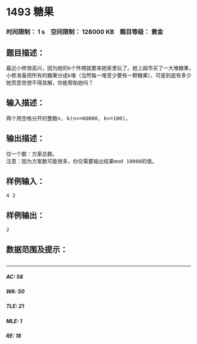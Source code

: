 # 1493 糖果   
### 时间限制： 1 s&nbsp;&nbsp;&nbsp;&nbsp;空间限制： 128000 KB&nbsp;&nbsp;&nbsp;&nbsp;题目等级： 黄金  
## 题目描述：  

<pre>
最近小修很高兴，因为她的k个外甥就要来她家里玩了。她上超市买了一大堆糖果，总共有n颗。
小修准备把所有的糖果分成k堆（当然每一堆至少要有一颗糖果）。可是到底有多少种分法呢？
她冥思苦想不得其解，你能帮助她吗？
</pre>
  
  
## 输入描述：  

<pre>
两个用空格分开的整数n, k(n<=60000, k<=100)。
</pre>
  
  
## 输出描述：  

<pre>
仅一个数：方案总数。
注意：因为方案数可能很多，你仅需要输出结果mod 10000的值。
</pre>
  
  
## 样例输入：  

<pre>
4 2
</pre>
  
  
## 样例输出：  

<pre>
2
</pre>
  
  
## 数据范围及提示：  

<pre>
</pre>
  
  
***  

##### AC: 58  
##### WA: 50  
##### TLE: 21  
##### MLE: 1  
##### RE: 18  
